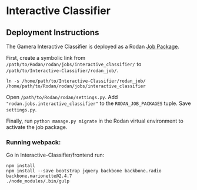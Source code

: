 # Interactive Classifier

## Deployment Instructions

The Gamera Interactive Classifier is deployed as a Rodan [Job Package](https://github.com/DDMAL/Rodan/wiki/Write-a-Rodan-job-package).

First, create a symbolic link from `/path/to/Rodan/rodan/jobs/interactive_classifier/` to `/path/to/Interactive-Classifier/rodan_job/`.
````
ln -s /home/path/to/Interactive-Classifier/rodan_job/ /home/path/to/Rodan/rodan/jobs/interactive_classifier
````

Open `/path/to/Rodan/rodan/settings.py`.  Add `"rodan.jobs.interactive_classifier"` to the `RODAN_JOB_PACKAGES` tuple.  Save `settings.py`.

Finally, run `python manage.py migrate` in the Rodan virtual environment to activate the job package.

### Running webpack:
Go in Interactive-Classifier/frontend
run:
````
npm install
npm install --save bootstrap jquery backbone backbone.radio backbone.marionette@2.4.7
./node_modules/.bin/gulp
````
